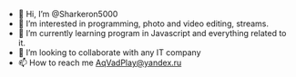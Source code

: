- 👋 Hi, I’m @Sharkeron5000
- 👀 I’m interested in programming, photo and video editing, streams.
- 🌱 I’m currently learning program in Javascript and everything related to it.
- 💞️ I’m looking to collaborate with any IT company
- 📫 How to reach me AqVadPlay@yandex.ru
